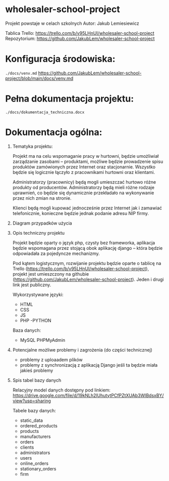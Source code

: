# wholesaler-school-project

Projekt powstaje w celach szkolnych
Autor: Jakub Lemiesiewicz

Tablica Trello: https://trello.com/b/v95LHnUI/wholesaler-school-project
Repozytorium: https://github.com/JakubLem/wholesaler-school-project

# Konfiguracja środowiska:

`./docs/venv.md`
https://github.com/JakubLem/wholesaler-school-project/blob/main/docs/venv.md

# Pełna dokumentacja projektu:
`./docs/dokumentacja_techniczna.docx`

# Dokumentacja ogólna:

1. Tematyka projektu:

    Projekt ma na celu wspomaganie pracy w hurtowni, będzie umożliwiał zarządzanie zasobami – produktami, możliwe będzie prowadzenie spisu produktów zamówionych przez Internet oraz stacjonarnie. Wszystko będzie się logicznie łączyło z pracownikami hurtowni oraz klientami. 

	Administratorzy (pracownicy) będą mogli umieszczać hurtowo różne produkty od producentów. Administratorzy będą mieli różne rodzaje uprawnień, co będzie się dynamicznie przekładało na wykonywanie przez nich zmian na stronie.

	Klienci będą mogli kupować jednocześnie przez Internet jak i zamawiać telefonicznie, konieczne będzie jednak podanie adresu NIP firmy.


2. Diagram przypadków użycia

3. Opis techniczny projektu

	Projekt będzie oparty o język php, czysty bez frameworka, aplikacja będzie wspomagana przez stojącą obok aplikację django – która będzie odpowiadała za pojedyncze mechanizmy.

	Pod kątem logistycznym, rozwijanie projektu będzie oparte o tablicę na Trello (https://trello.com/b/v95LHnUI/wholesaler-school-project), projekt jest umieszczony na githubie (https://github.com/JakubLem/wholesaler-school-project). Jeden i drugi link jest publiczny.

	Wykorzystywane języki:
	- HTML
	- CSS
	- JS
	- PHP
	-PYTHON

	Baza danych:
	- MySQL PHPMyAdmin

4. Potencjalne możliwe problemy i zagrożenia (do części technicznej)

	- problemy z uploaadem plików
	- problemy z synchronizacją z aplikacją Django jeśli ta będzie miała jakieś problemy


5. Spis tabel bazy danych

	Relacyjny model danych dostępny pod linkiem: https://drive.google.com/file/d/19kNLh2lUhutytPCfPZtXUAb3WlBdsxBY/view?usp=sharing

	Tabele bazy danych:

	- static_data
	- ordered_products
	- products
	- manufacturers
	- orders
	- clients
	- administrators
	- users
	- online_orders
	- stationary_orders
	- firm
